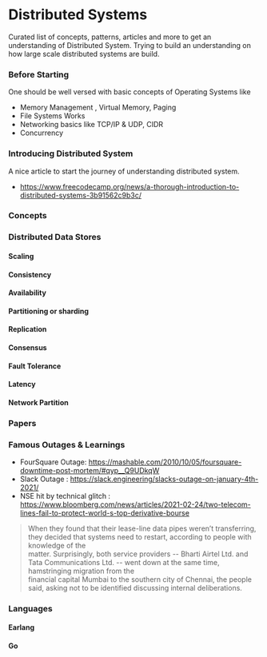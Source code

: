 # Distributed Systems

Curated list of concepts, patterns, articles and more to get an understanding of Distributed System.
Trying to build an understanding on how large scale distributed systems are build.

### Before Starting

One should be well versed with basic concepts of Operating Systems like

* Memory Management , Virtual Memory, Paging
* File Systems Works
* Networking basics like TCP/IP & UDP, CIDR 
* Concurrency

### Introducing Distributed System

A nice article to start the journey of understanding distributed system.
* https://www.freecodecamp.org/news/a-thorough-introduction-to-distributed-systems-3b91562c9b3c/



### Concepts

### Distributed Data Stores


#### Scaling
#### Consistency
#### Availability
#### Partitioning or sharding
#### Replication
#### Consensus
#### Fault Tolerance
#### Latency
#### Network Partition


### Papers

### Famous Outages & Learnings

* FourSquare Outage: https://mashable.com/2010/10/05/foursquare-downtime-post-mortem/#qyp__Q9UDkqW
* Slack Outage : https://slack.engineering/slacks-outage-on-january-4th-2021/
* NSE hit by technical glitch : https://www.bloomberg.com/news/articles/2021-02-24/two-telecom-lines-fail-to-protect-world-s-top-derivative-bourse

> When they found that their lease-line data pipes weren’t transferring, they decided that systems need to restart, according to people with knowledge of the  
> matter. Surprisingly, both service providers -- Bharti Airtel Ltd. and Tata Communications Ltd. -- went down at the same time, hamstringing migration from the  
> financial capital Mumbai to the southern city of Chennai, the people said, asking not to be identified discussing internal deliberations.


### Languages 

#### Earlang 
#### Go 
